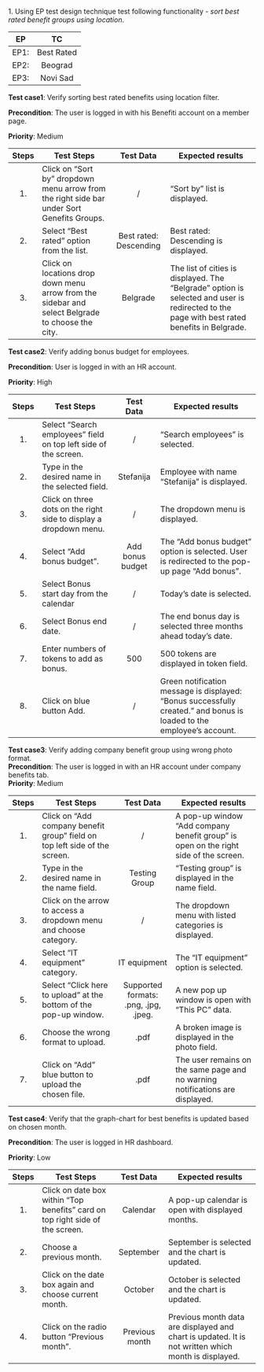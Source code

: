 1\. Using EP test design technique test following functionality \- *sort best rated benefit groups using location*.

| EP | TC |
| :---: | :---: |
| EP1: | Best Rated |
| EP2: | Beograd |
| EP3: | Novi Sad |

**Test case1**: Verify sorting best rated benefits using location filter.

**Precondition**: The user is logged in with his Benefiti account on a member page.

**Priority**: Medium  
 

| Steps | Test Steps | Test Data | Expected results |
| :---: | ----- | :---: | ----- |
| 1\. | Click on “Sort by” dropdown menu arrow from the right side bar under Sort Genefits Groups. | / | “Sort by” list is displayed. |
| 2\. | Select “Best rated” option from the list. | Best rated: Descending | Best rated: Descending is displayed. |
| 3\. | Click on locations drop down menu arrow from the sidebar and select Belgrade to choose the city. | Belgrade | The list of cities is displayed. The “Belgrade” option is selected and user is redirected to the page with best rated benefits in Belgrade. |

 

**Test case2**: Verify adding bonus budget for employees.

**Precondition**: User is logged in with an HR account.

**Priority**: High

 

| Steps | Test Steps | Test Data | Expected results |
| :---: | ----- | :---: | ----- |
| 1\. | Select “Search employees” field on top left side of the screen. | / | “Search employees” is selected. |
| 2\. | Type in the desired name in the selected field. | Stefanija | Employee with name “Stefanija” is displayed. |
| 3\. | Click on three dots on the right side to display a dropdown menu. | / | The dropdown menu is displayed. |
| 4\. | Select “Add bonus budget”. | Add bonus budget | The “Add bonus budget” option is selected. User is redirected to the pop-up page “Add bonus”. |
| 5\. | Select Bonus start day from the calendar | / | Today’s date is selected. |
| 6\. | Select Bonus end date. | / | The end bonus day is selected three months ahead today’s date. |
| 7\. | Enter numbers of tokens to add as bonus. | 500 | 500 tokens are displayed in token field. |
| 8\. | Click on blue button Add. | / | Green notification message is displayed: “Bonus successfully created.” and bonus is loaded to the employee’s account. |

**Test case3**: Verify adding company benefit group using wrong photo format.  
**Precondition**: The user is logged in with an HR account under company benefits tab.  
**Priority**: Medium

 

| Steps | Test Steps | Test Data | Expected results |
| :---: | ----- | :---: | ----- |
| 1\. | Click on “Add company benefit group” field on top left side of the screen. | / | A pop-up window “Add company benefit group” is open on the right side of the screen. |
| 2\. | Type in the desired name in the name field. | Testing Group | “Testing group” is displayed in the name field. |
| 3\. | Click on the arrow to access a dropdown menu and choose category. | / | The dropdown menu with listed categories is displayed. |
| 4\. | Select “IT equipment” category. | IT equipment | The “IT equipment” option is selected. |
| 5\. | Select “Click here to upload” at the bottom of the pop-up window. | Supported formats: .png, .jpg, .jpeg. | A new pop up window is open with “This PC” data. |
| 6\. | Choose the wrong format to upload. | .pdf | A broken image is displayed in the photo field. |
| 7\. | Click on “Add” blue button to upload the chosen file. | .pdf | The user remains on the same page and no warning notifications are displayed. |

**Test case4**: Verify that the graph-chart for best benefits is updated based on chosen month.

**Precondition**: The user is logged in HR dashboard.

**Priority**: Low

 

| Steps | Test Steps | Test Data | Expected results |
| :---: | ----- | :---: | ----- |
| 1\. | Click on date box within “Top benefits” card on top right side of the screen. | Calendar | A pop-up calendar is open with displayed months. |
| 2\. | Choose a previous month. | September | September is selected and the chart is updated. |
| 3\. | Click on the date box again and choose current month. | October | October is selected and the chart is updated. |
| 4\. | Click on the radio button “Previous month”. | Previous month | Previous month data are displayed and chart is updated. It is not written which month is displayed. |

   

